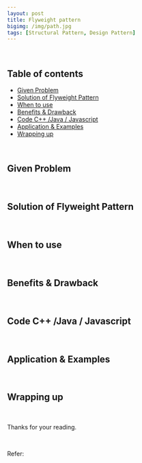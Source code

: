 ```yaml
---
layout: post
title: Flyweight pattern
bigimg: /img/path.jpg
tags: [Structural Pattern, Design Pattern]
---
```





<br>

## Table of contents
- [Given Problem](#given-problem)
- [Solution of Flyweight Pattern](#solution-of-flyweight-pattern)
- [When to use](#when-to-use)
- [Benefits & Drawback](#benefits-&-drawback)
- [Code C++ /Java / Javascript](#code-c++-java-javascript)
- [Application & Examples](#application-&-examples)
- [Wrapping up](#wrapping-up)


<br>

## Given Problem 





<br>

## Solution of Flyweight Pattern






<br>

## When to use





<br>

## Benefits & Drawback






<br>

## Code C++ /Java / Javascript






<br>

## Application & Examples





<br>

## Wrapping up





<br>

Thanks for your reading.

<br>

Refer: 
